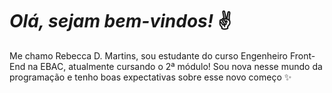 ﻿# __*Olá, sejam bem-vindos!*__ ✌️

Me chamo Rebecca D. Martins, sou estudante do curso Engenheiro Front-End na EBAC, atualmente cursando o 2ª módulo!
Sou nova nesse mundo da programação e tenho boas expectativas sobre esse novo começo ✨

 
